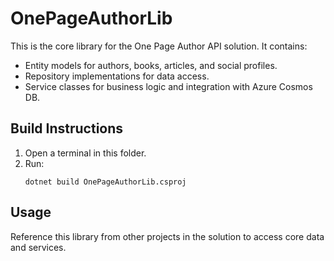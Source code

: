 # OnePageAuthorLib

This is the core library for the One Page Author API solution. It contains:
- Entity models for authors, books, articles, and social profiles.
- Repository implementations for data access.
- Service classes for business logic and integration with Azure Cosmos DB.

## Build Instructions

1. Open a terminal in this folder.
2. Run:
   ```pwsh
   dotnet build OnePageAuthorLib.csproj
   ```

## Usage
Reference this library from other projects in the solution to access core data and services.

